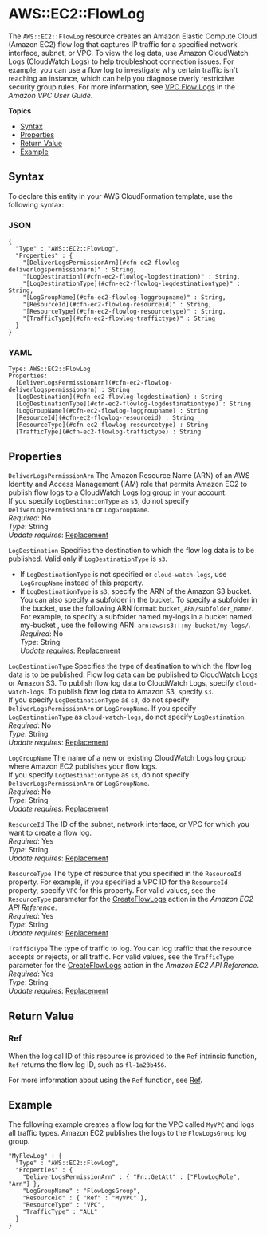 # AWS::EC2::FlowLog<a name="aws-resource-ec2-flowlog"></a>

The `AWS::EC2::FlowLog` resource creates an Amazon Elastic Compute Cloud \(Amazon EC2\) flow log that captures IP traffic for a specified network interface, subnet, or VPC\. To view the log data, use Amazon CloudWatch Logs \(CloudWatch Logs\) to help troubleshoot connection issues\. For example, you can use a flow log to investigate why certain traffic isn't reaching an instance, which can help you diagnose overly restrictive security group rules\. For more information, see [VPC Flow Logs](https://docs.aws.amazon.com/vpc/latest/userguide/flow-logs.html) in the *Amazon VPC User Guide*\.

**Topics**
+ [Syntax](#aws-resource-ec2-flowlog-syntax)
+ [Properties](#w13ab1c21c10d111c40b9)
+ [Return Value](#w13ab1c21c10d111c40c11)
+ [Example](#w13ab1c21c10d111c40c13)

## Syntax<a name="aws-resource-ec2-flowlog-syntax"></a>

To declare this entity in your AWS CloudFormation template, use the following syntax:

### JSON<a name="aws-resource-ec2-flowlog-syntax.json"></a>

```
{
  "Type" : "AWS::EC2::FlowLog",
  "Properties" : {
    "[DeliverLogsPermissionArn](#cfn-ec2-flowlog-deliverlogspermissionarn)" : String,
    "[LogDestination](#cfn-ec2-flowlog-logdestination)" : String,
    "[LogDestinationType](#cfn-ec2-flowlog-logdestinationtype)" : String,
    "[LogGroupName](#cfn-ec2-flowlog-loggroupname)" : String,
    "[ResourceId](#cfn-ec2-flowlog-resourceid)" : String,
    "[ResourceType](#cfn-ec2-flowlog-resourcetype)" : String,
    "[TrafficType](#cfn-ec2-flowlog-traffictype)" : String
  }
}
```

### YAML<a name="aws-resource-ec2-flowlog-syntax.yaml"></a>

```
Type: AWS::EC2::FlowLog
Properties:
  [DeliverLogsPermissionArn](#cfn-ec2-flowlog-deliverlogspermissionarn) : String
  [LogDestination](#cfn-ec2-flowlog-logdestination) : String
  [LogDestinationType](#cfn-ec2-flowlog-logdestinationtype) : String
  [LogGroupName](#cfn-ec2-flowlog-loggroupname) : String
  [ResourceId](#cfn-ec2-flowlog-resourceid) : String
  [ResourceType](#cfn-ec2-flowlog-resourcetype) : String
  [TrafficType](#cfn-ec2-flowlog-traffictype) : String
```

## Properties<a name="w13ab1c21c10d111c40b9"></a>

`DeliverLogsPermissionArn`  <a name="cfn-ec2-flowlog-deliverlogspermissionarn"></a>
The Amazon Resource Name \(ARN\) of an AWS Identity and Access Management \(IAM\) role that permits Amazon EC2 to publish flow logs to a CloudWatch Logs log group in your account\.  
If you specify `LogDestinationType` as `s3`, do not specify `DeliverLogsPermissionArn` or `LogGroupName`\.  
*Required*: No  
*Type*: String  
*Update requires*: [Replacement](using-cfn-updating-stacks-update-behaviors.md#update-replacement)

`LogDestination`  <a name="cfn-ec2-flowlog-logdestination"></a>
Specifies the destination to which the flow log data is to be published\. Valid only if `LogDestinationType` is `s3`.
+ If `LogDestinationType` is not specified or `cloud-watch-logs`, use `LogGroupName` instead of this property.
+ If `LogDestinationType` is `s3`, specify the ARN of the Amazon S3 bucket\. You can also specify a subfolder in the bucket\. To specify a subfolder in the bucket, use the following ARN format: `bucket_ARN/subfolder_name/`\. For example, to specify a subfolder named my\-logs in a bucket named my\-bucket , use the following ARN: `arn:aws:s3:::my-bucket/my-logs/`\.
*Required*: No  
*Type*: String  
*Update requires*: [Replacement](using-cfn-updating-stacks-update-behaviors.md#update-replacement)

`LogDestinationType`  <a name="cfn-ec2-flowlog-logdestinationtype"></a>
Specifies the type of destination to which the flow log data is to be published\. Flow log data can be published to CloudWatch Logs or Amazon S3\. To publish flow log data to CloudWatch Logs, specify `cloud-watch-logs`\. To publish flow log data to Amazon S3, specify `s3`\.  
If you specify `LogDestinationType` as `s3`, do not specify `DeliverLogsPermissionArn` or `LogGroupName`\.
If you specify `LogDestinationType` as `cloud-watch-logs`, do not specify `LogDestination`\.   
*Required*: No  
*Type*: String  
*Update requires*: [Replacement](using-cfn-updating-stacks-update-behaviors.md#update-replacement)

`LogGroupName`  <a name="cfn-ec2-flowlog-loggroupname"></a>
The name of a new or existing CloudWatch Logs log group where Amazon EC2 publishes your flow logs\.  
If you specify `LogDestinationType` as `s3`, do not specify `DeliverLogsPermissionArn` or `LogGroupName`\.  
*Required*: No  
*Type*: String  
*Update requires*: [Replacement](using-cfn-updating-stacks-update-behaviors.md#update-replacement)

`ResourceId`  <a name="cfn-ec2-flowlog-resourceid"></a>
The ID of the subnet, network interface, or VPC for which you want to create a flow log\.  
*Required*: Yes  
*Type*: String  
*Update requires*: [Replacement](using-cfn-updating-stacks-update-behaviors.md#update-replacement)

`ResourceType`  <a name="cfn-ec2-flowlog-resourcetype"></a>
The type of resource that you specified in the `ResourceId` property\. For example, if you specified a VPC ID for the `ResourceId` property, specify `VPC` for this property\. For valid values, see the `ResourceType` parameter for the [CreateFlowLogs](https://docs.aws.amazon.com/AWSEC2/latest/APIReference/API_CreateFlowLogs.html) action in the *Amazon EC2 API Reference*\.  
*Required*: Yes  
*Type*: String  
*Update requires*: [Replacement](using-cfn-updating-stacks-update-behaviors.md#update-replacement)

`TrafficType`  <a name="cfn-ec2-flowlog-traffictype"></a>
The type of traffic to log\. You can log traffic that the resource accepts or rejects, or all traffic\. For valid values, see the `TrafficType` parameter for the [CreateFlowLogs](https://docs.aws.amazon.com/AWSEC2/latest/APIReference/API_CreateFlowLogs.html) action in the *Amazon EC2 API Reference*\.  
*Required*: Yes  
*Type*: String  
*Update requires*: [Replacement](using-cfn-updating-stacks-update-behaviors.md#update-replacement)

## Return Value<a name="w13ab1c21c10d111c40c11"></a>

### Ref<a name="w13ab1c21c10d111c40c11b2"></a>

When the logical ID of this resource is provided to the `Ref` intrinsic function, `Ref` returns the flow log ID, such as `fl-1a23b456`\.

For more information about using the `Ref` function, see [Ref](intrinsic-function-reference-ref.md)\.

## Example<a name="w13ab1c21c10d111c40c13"></a>

The following example creates a flow log for the VPC called `MyVPC` and logs all traffic types\. Amazon EC2 publishes the logs to the `FlowLogsGroup` log group\.

```
"MyFlowLog" : {
  "Type" : "AWS::EC2::FlowLog",
  "Properties" : {
    "DeliverLogsPermissionArn" : { "Fn::GetAtt" : ["FlowLogRole", "Arn"] },
    "LogGroupName" : "FlowLogsGroup",
    "ResourceId" : { "Ref" : "MyVPC" },
    "ResourceType" : "VPC",
    "TrafficType" : "ALL"
  }
}
```